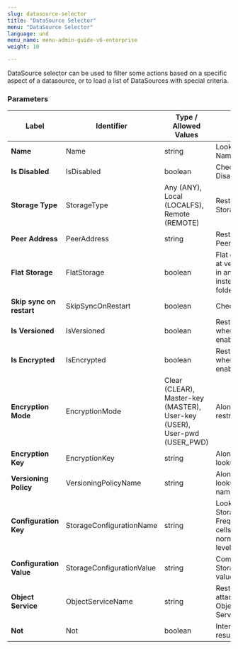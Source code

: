 ```yaml
---
slug: datasource-selector
title: "DataSource Selector"
menu: "DataSource Selector"
language: und
menu_name: menu-admin-guide-v6-enterprise
weight: 10

---
```



DataSource selector can be used to filter some actions based on a specific aspect of a datasource, or to load a list of DataSources with special criteria.


### Parameters
|Label |Identifier|Type / Allowed Values| Comment |
|---|---|---|---|
|**Name**|Name|string|Lookup DataSource by Name|
|**Is Disabled**|IsDisabled|boolean|Check if DataSource is Disabled or not|
|**Storage Type**|StorageType|Any (ANY),<br/>Local (LOCALFS),<br/>Remote (REMOTE)|Restrict to a specific Storage Type|
|**Peer Address**|PeerAddress|string|Restrict to a specific PeerAddress|
|**Flat Storage**|FlatStorage|boolean|Flat datasources (appeared at version 3) store the files in an "object storage" way, instead of keeping the folders structure|
|**Skip sync on restart**|SkipSyncOnRestart|boolean|Check if this flag is set|
|**Is Versioned**|IsVersioned|boolean|Restrict to DataSource where versioning is enabled|
|**Is Encrypted**|IsEncrypted|boolean|Restrict to DataSource where encryption is enabled|
|**Encryption Mode**|EncryptionMode|Clear (CLEAR),<br/>Master-key (MASTER),<br/>User-key (USER),<br/>User-pwd (USER_PWD)|Along with IsEncrypted, restrict EncryptionMode|
|**Encryption Key**|EncryptionKey|string|Along with IsEncrypted, lookup by encryption key Id|
|**Versioning Policy**|VersioningPolicyName|string|Along with IsVersioned, lookup by versioning policy name|
|**Configuration Key**|StorageConfigurationName|string|Lookup a key in the StorageConfiguration map. Frequently used keys: cellsInternal, folder, normalize (refer to the low-level configuration)|
|**Configuration Value**|StorageConfigurationValue|string|Combined with StorageConfigurationName, value used for comparison|
|**Object Service**|ObjectServiceName|string|Restrict datasource attached to a specific Object service (see Services list)|
|**Not**|Not|boolean|Internal - Negate the query result|

